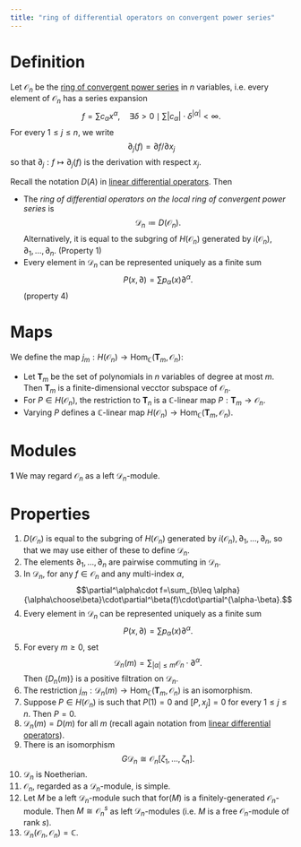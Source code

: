```yaml
---
title: "ring of differential operators on convergent power series"
---
```


# Definition
Let $\mathcal{O}_n$ be the [ring of convergent power series](<notes/ntpy/ring of convergent power series.md>) in $n$ variables, i.e. every element of $\mathcal{O}_n$ has a series expansion $$f=\sum c_\alpha x^\alpha,\quad\exists\delta>0\mid\sum|c_\alpha|\cdot\delta^{|\alpha|}<\infty.$$ 
For every $1\leq j\leq n$, we write $$\partial_j(f)=\partial f/\partial x_j$$ so that $\partial_j:f\mapsto \partial_j(f)$ is the derivation with respect $x_j$. 

Recall the notation $D(A)$ in [linear differential operators](<notes/ntpy/linear differential operators.md>). Then 
- The *ring of differential operators on the local ring of convergent power series* is $$\mathcal{D}_n\coloneqq D(\mathcal{O}_n).$$ Alternatively, it is equal to the subgring of $H(\mathcal{O}_n)$ generated by $i(\mathcal{O}_n),\partial_1,\dots,\partial_n$. (Property 1)
- Every element in $\mathcal{D}_n$ can be represented uniquely as a finite sum $$P(x,\partial)=\sum p_\alpha(x)\partial^\alpha.$$(property 4)

# Maps
We define the map $j_m:H(\mathcal{O}_n)\to\text{Hom}_\mathbb{C}(\mathbf{T}_m,\mathcal{O}_n)$:
- Let $\mathbf{T}_m$ be the set of polynomials in $n$ variables of degree at most $m$. Then $\mathbf{T}_m$ is a finite-dimensional vecctor subspace of $\mathcal{O}_n$.
- For $P\in H(\mathcal{O}_n)$, the restriction to $\mathbf{T}_n$ is a $\mathbb{C}$-linear map $P:\mathbf{T}_m\to\mathcal{O}_n$.
- Varying $P$ defines a $\mathbb{C}$-linear map $H(\mathcal{O}_n)\to\text{Hom}_\mathbb{C}(\mathbf{T}_m,\mathcal{O}_n)$.

# Modules
**1** 
We may regard $\mathcal{O}_n$ as a left $\mathcal{D}_n$-module. 

# Properties
1. $D(\mathcal{O}_n)$ is equal to the subgring of $H(\mathcal{O}_n)$ generated by $i(\mathcal{O}_n),\partial_1,\dots,\partial_n$, so that we may use either of these to define $\mathcal{D}_n$. 
2. The elements $\partial_1,\dots,\partial_n$ are pairwise commuting in $\mathcal{D}_n$.
3. In $\mathcal{D}_n$, for any $f\in \mathcal{O}_n$ and any multi-index $\alpha$, $$\partial^\alpha\cdot f=\sum_{b\leq \alpha}{\alpha\choose\beta}\cdot\partial^\beta(f)\cdot\partial^{\alpha-\beta}.$$
4. Every element in $\mathcal{D}_n$ can be represented uniquely as a finite sum $$P(x,\partial)=\sum p_\alpha(x)\partial^\alpha.$$
5. For every $m\geq 0$, set $$\mathcal{D}_n(m)=\sum_{|\alpha|\leq m}\mathcal{O}_n\cdot\partial^\alpha.$$Then $\{D_n(m)\}$ is a positive filtration on $\mathcal{D}_n$.
6. The restriction $j_m:\mathcal{D}_n(m)\to\text{Hom}_\mathbb{C}(\mathbf{T}_m,\mathcal{O}_n)$ is an isomorphism.
7. Suppose $P\in H(\mathcal{O}_n)$ is such that $P(1)=0$ and $[P,x_j]=0$ for every $1\leq j\leq n$. Then $P=0$.
8. $\mathcal{D}_n(m)=D(m)$ for all $m$ (recall again notation from [linear differential operators](<notes/ntpy/linear differential operators.md>)).
9. There is an isomorphism $$G\mathcal{D}_n\cong \mathcal{O}_n[\zeta_1,\dots,\zeta_n].$$
10. $\mathcal{D}_n$ is Noetherian.
11. $\mathcal{O}_n$, regarded as a $\mathcal{D}_n$-module, is simple.
12. Let $M$ be a left $\mathcal{D}_n$-module such that $\text{for}(M)$ is a finitely-generated $\mathcal{O}_n$-module. Then $M\cong\mathcal{O}_n^s$ as left $\mathcal{D}_n$-modules (i.e. $M$ is a free $\mathcal{O}_n$-module of rank $s$).
13. $\mathcal{D}_n(\mathcal{O}_n,\mathcal{O}_n)=\mathbb{C}$.